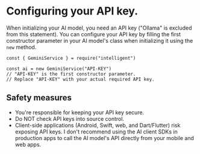 # Configuring your API key.
When initializing your AI model, you need an API key ("Ollama" is excluded from this statement).
You can configure your API key by filling the first constructor parameter in your AI model's class when initializing it using the `new` method.
```ts{3}
const { GeminiService } = require("intelligent")

const ai = new GeminiService("API-KEY")
// "API-KEY" is the first constructor parameter.
// Replace "API-KEY" with your actual required API key.
```
## Safety measures
* You're responsible for keeping your API key secure.
* Do NOT check API keys into source control.
* Client-side applications (Android, Swift, web, and Dart/Flutter) risk exposing API keys. I don't recommend using the AI client SDKs in production apps to call the AI model's API directly from your mobile and web apps.
